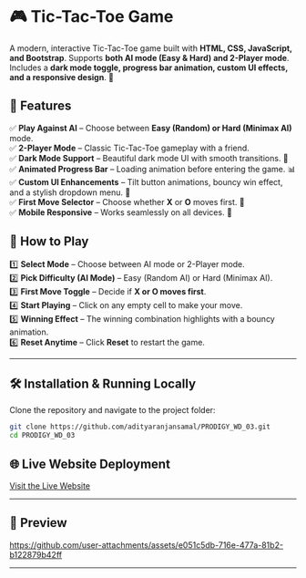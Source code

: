 # 🎮 Tic-Tac-Toe Game

A modern, interactive Tic-Tac-Toe game built with **HTML, CSS, JavaScript, and Bootstrap**. Supports **both AI mode (Easy & Hard) and 2-Player mode**. Includes a **dark mode toggle, progress bar animation, custom UI effects, and a responsive design**. 🌟

## 🚀 Features

✅ **Play Against AI** – Choose between **Easy (Random) or Hard (Minimax AI)** mode.  
✅ **2-Player Mode** – Classic Tic-Tac-Toe gameplay with a friend.  
✅ **Dark Mode Support** – Beautiful dark mode UI with smooth transitions. 🌙  
✅ **Animated Progress Bar** – Loading animation before entering the game. 📊  
✅ **Custom UI Enhancements** – Tilt button animations, bouncy win effect, and a stylish dropdown menu. 🎨  
✅ **First Move Selector** – Choose whether **X** or **O** moves first. 🔄  
✅ **Mobile Responsive** – Works seamlessly on all devices. 📱  


## 🎯 **How to Play**

1️⃣ **Select Mode** – Choose between AI mode or 2-Player mode.  
2️⃣ **Pick Difficulty (AI Mode)** – Easy (Random AI) or Hard (Minimax AI).  
3️⃣ **First Move Toggle** – Decide if **X or O moves first**.  
4️⃣ **Start Playing** – Click on any empty cell to make your move.  
5️⃣ **Winning Effect** – The winning combination highlights with a bouncy animation.  
6️⃣ **Reset Anytime** – Click **Reset** to restart the game.  

---

## 🛠️ **Installation & Running Locally**
Clone the repository and navigate to the project folder:

```bash
git clone https://github.com/adityaranjansamal/PRODIGY_WD_03.git
cd PRODIGY_WD_03
```
## 🌐 **Live Website Deployment**
[Visit the Live Website](https://adityarnsamal-tic-tac-toe-prodigy-inf.netlify.app/)


---

## 📸 **Preview**
  

https://github.com/user-attachments/assets/e051c5db-716e-477a-81b2-b122879b42ff



---
